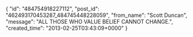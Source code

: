  {
   "id": "484754918227112",
   "post_id": "462493170453287_484745448228059",
   "from_name": "Scott Duncan",
   "message": "ALL THOSE WHO VALUE BELIEF CANNOT CHANGE.",
   "created_time": "2013-02-25T03:43:09+0000"
 }
